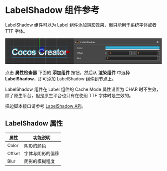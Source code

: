 # LabelShadow 组件参考

LabelShadow 组件可以为 Label 组件添加阴影效果，但只能用于系统字体或者 TTF 字体。

![label-shadow](label/label-shadow.png)

点击 **属性检查器** 下面的 **添加组件** 按钮，然后从 **渲染组件** 中选择 **LabelShadow**，即可添加 LabelShadow 组件到节点上。

LabelShadow 组件在 Label 组件的 Cache Mode 属性设置为 CHAR 时不生效，除了原生平台，但是原生平台也只有在使用 TTF 字体时是生效的。

描边脚本接口请参考 [LabelShadow API](../../../api/zh/classes/LabelShadow.html)。

## LabelShadow 属性

| 属性 | 功能说明 |
| -------- | -------- |
| Color  | 阴影的颜色      |
| Offset | 字体与阴影的偏移 |
| Blur   | 阴影的模糊程度   |
